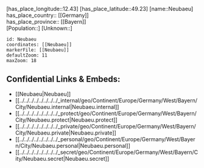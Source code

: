 ﻿---
location: [49.23,12.43] 
mapzoom: [7,12] 
mapmarker: city 
type: City
tags:
- geo/City


SpocWebEntityId: 32801
isDeleted: false
confidential: public

---
[has_place_longitude::12.43] 
[has_place_latitude::49.23] 
[name::Neubaeu] 
has_place_country:: [[Germany]]  
has_place_province:: [[Bayern]]  
[Population::] 
[Unknown::] 


```leaflet
id: Neubaeu
coordinates: [[Neubaeu]] 
markerFile: [[Neubaeu]] 
defaultZoom: 11 
maxZoom: 18
```


## Confidential Links & Embeds: 
- [[Neubaeu|Neubaeu]]  
- [[../../../../../../../../_internal/geo/Continent/Europe/Germany/West/Bayern/City/Neubaeu.internal|Neubaeu.internal]] 
- [[../../../../../../../../_protect/geo/Continent/Europe/Germany/West/Bayern/City/Neubaeu.protect|Neubaeu.protect]] 
- [[../../../../../../../../_private/geo/Continent/Europe/Germany/West/Bayern/City/Neubaeu.private|Neubaeu.private]] 
- [[../../../../../../../../_personal/geo/Continent/Europe/Germany/West/Bayern/City/Neubaeu.personal|Neubaeu.personal]] 
- [[../../../../../../../../_secret/geo/Continent/Europe/Germany/West/Bayern/City/Neubaeu.secret|Neubaeu.secret]] 
